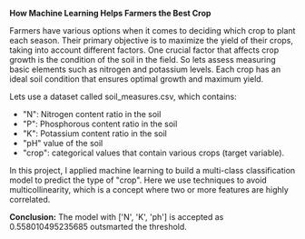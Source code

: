 **How Machine Learning Helps Farmers the Best Crop**


Farmers have various options when it comes to deciding which crop to plant each season. Their primary objective is to maximize the yield of their crops, taking into account different factors. One crucial factor that affects crop growth is the condition of the soil in the field. So lets assess measuring basic elements such as nitrogen and potassium levels. Each crop has an ideal soil condition that ensures optimal growth and maximum yield.

Lets use a dataset called soil_measures.csv, which contains:
*   "N": Nitrogen content ratio in the soil
*   "P": Phosphorous content ratio in the soil
*   "K": Potassium content ratio in the soil
*   "pH" value of the soil
*   "crop": categorical values that contain various crops (target variable).
  
In this project, I applied machine learning to build a multi-class classification model to predict the type of "crop".
Here we use techniques to avoid multicollinearity, which is a concept where two or more features are highly correlated.

**Conclusion:**
The model with ['N', 'K', 'ph'] is accepted as 0.558010495235685 outsmarted the threshold.
